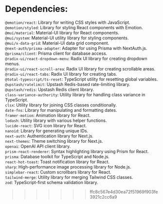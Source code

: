 # Dependencies:
`@emotion/react`: Library for writing CSS styles with JavaScript.  
`@emotion/styled`: Library for styling React components with Emotion.  
`@mui/material`: Material-UI library for React components.  
`@mui/system`: Material-UI utility library for styling components.  
`@mui/x-data-grid`: Material-UI data grid component.  
`@next-auth/prisma-adapter`: Adapter for using Prisma with NextAuth.js.  
`@prisma/client`: Prisma client for database access.  
`@radix-ui/react-dropdown-menu`: Radix UI library for creating dropdown menus.  
`@radix-ui/react-scroll-area`: Radix UI library for creating scrollable areas.  
`@radix-ui/react-tabs`: Radix UI library for creating tabs.  
`@total-typescript/ts-reset`: TypeScript utility for resetting global variables.  
`@upstash/ratelimit`: Upstash Redis-based rate-limiting library.  
`@upstash/redis`: Upstash Redis client library.  
`class-variance-authority`: Utility library for handling class variance in TypeScript.  
`clsx`: Utility library for joining CSS classes conditionally.  
`date-fns`: Library for manipulating and formatting dates.  
`framer-motion`: Animation library for React.  
`lodash`: Utility library with various helper functions.  
`lucide-react`: SVG icon library for React.  
`nanoid`: Library for generating unique IDs.  
`next-auth`: Authentication library for Next.js.  
`next-themes`: Theme switching library for Next.js.  
`openai`: OpenAI API client library.  
`prism-react-renderer`: Syntax highlighting library using Prism for React.  
`prisma`: Database toolkit for TypeScript and Node.js.  
`react-hot-toast`: Toast notification library for React.  
`sharp`: High-performance image processing library for Node.js.  
`simplebar-react`: Custom scrollbars library for React.  
`tailwind-merge`: Utility library for merging Tailwind CSS classes.  
`zod`: TypeScript-first schema validation library.
>>>>>>> ffc8c567e4d30ea72f51969f903fe3921c2cc6a9
